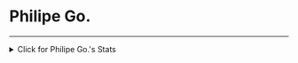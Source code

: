 <p align="center"><h1>Philipe Go.</h1></p>
<hr>

<details>
<summary>Click for Philipe Go.'s Stats</summary>
<p align="center">
<div class="progress">
  <div class="progress-bar" style="width:70%"></div>
</div>
<br>
</p>
</details> 
